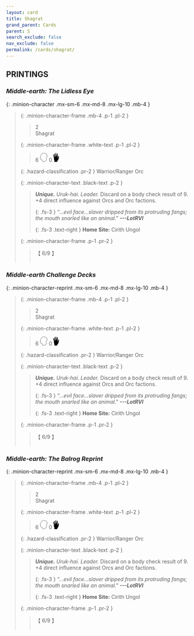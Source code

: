 ```yaml
---
layout: card
title: Shagrat
grand_parent: Cards
parent: S
search_exclude: false
nav_exclude: false
permalink: /cards/shagrat/
---
```


## PRINTINGS


### _Middle-earth: The Lidless Eye_

{: .minion-character .mx-sm-6 .mx-md-8 .mx-lg-10 .mb-4 }
> {: .minion-character-frame .mb-4 .p-1 .pl-2 }
> > <div class="hazard-mp">2</div>
> > <div class="card-name">Shagrat</div>
>
> {: .minion-character-frame .white-text .p-1 .pl-2 }
> > 6 ![](/assets/images/mind.svg) 0![](/assets/images/di.svg)
>
> {: .hazard-classification .pr-2 }
> Warrior/Ranger Orc
>
> {: .minion-character-text .black-text .p-2 }
> > _**Unique.**_ _Uruk-hai._ _Leader._ Discard on a body check result of 9. +4 direct influence against Orcs and Orc factions. 
> > 
> > {: .fs-3 } 
> > _“...evil face...slaver dripped from its protruding fangs; the mouth snarled like an animal."_ ***---&#65279;LotRVI***  
> > 
> > {: .fs-3 .text-right } 
> > **Home Site:** Cirith Ungol 
>
> {: .minion-character-frame .p-1 .pr-2 }
> > <div class="card-shield">【 6/9 】</div>
> > <div class="card-corruption-white">&nbsp;</div>

### _Middle-earth Challenge Decks_

{: .minion-character-reprint .mx-sm-6 .mx-md-8 .mx-lg-10 .mb-4 }
> {: .minion-character-frame .mb-4 .p-1 .pl-2 }
> > <div class="hazard-mp">2</div>
> > <div class="card-name">Shagrat</div>
>
> {: .minion-character-frame .white-text .p-1 .pl-2 }
> > 6 ![](/assets/images/mind.svg) 0![](/assets/images/di.svg)
>
> {: .hazard-classification .pr-2 }
> Warrior/Ranger Orc
>
> {: .minion-character-text .black-text .p-2 }
> > _**Unique.**_ _Uruk-hai._ _Leader._ Discard on a body check result of 9. +4 direct influence against Orcs and Orc factions. 
> > 
> > {: .fs-3 } 
> > _“...evil face...slaver dripped from its protruding fangs; the mouth snarled like an animal."_ ***---&#65279;LotRVI***  
> > 
> > {: .fs-3 .text-right } 
> > **Home Site:** Cirith Ungol 
>
> {: .minion-character-frame .p-1 .pr-2 }
> > <div class="card-shield">【 6/9 】</div>
> > <div class="card-corruption-white">&nbsp;</div>

### _Middle-earth: The Balrog Reprint_

{: .minion-character-reprint .mx-sm-6 .mx-md-8 .mx-lg-10 .mb-4 }
> {: .minion-character-frame .mb-4 .p-1 .pl-2 }
> > <div class="hazard-mp">2</div>
> > <div class="card-name">Shagrat</div>
>
> {: .minion-character-frame .white-text .p-1 .pl-2 }
> > 6 ![](/assets/images/mind.svg) 0![](/assets/images/di.svg)
>
> {: .hazard-classification .pr-2 }
> Warrior/Ranger Orc
>
> {: .minion-character-text .black-text .p-2 }
> > _**Unique.**_ _Uruk-hai._ _Leader._ Discard on a body check result of 9. +4 direct influence against Orcs and Orc factions. 
> > 
> > {: .fs-3 } 
> > _“...evil face...slaver dripped from its protruding fangs; the mouth snarled like an animal."_ ***---&#65279;LotRVI***  
> > 
> > {: .fs-3 .text-right } 
> > **Home Site:** Cirith Ungol 
>
> {: .minion-character-frame .p-1 .pr-2 }
> > <div class="card-shield">【 6/9 】</div>
> > <div class="card-corruption-white">&nbsp;</div>
